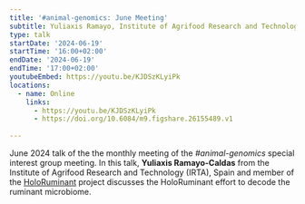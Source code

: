 ```yaml
---
title: '#animal-genomics: June Meeting'
subtitle: Yuliaxis Ramayo, Institute of Agrifood Research and Technology (IRTA), Spain
type: talk
startDate: '2024-06-19'
startTime: '16:00+02:00'
endDate: '2024-06-19'
endTime: '17:00+02:00'
youtubeEmbed: https://youtu.be/KJDSzKLyiPk
locations:
  - name: Online
    links:
      - https://youtu.be/KJDSzKLyiPk
      - https://doi.org/10.6084/m9.figshare.26155489.v1
      
---
```


June 2024 talk of the the monthly meeting of the _#animal-genomics_ special interest group meeting.
In this talk, **Yuliaxis Ramayo-Caldas** from the Institute of Agrifood Research and Technology (IRTA), Spain and member of the [HoloRuminant](https://holoruminant.eu/) project discusses the HoloRuminant effort to decode the ruminant microbiome.
